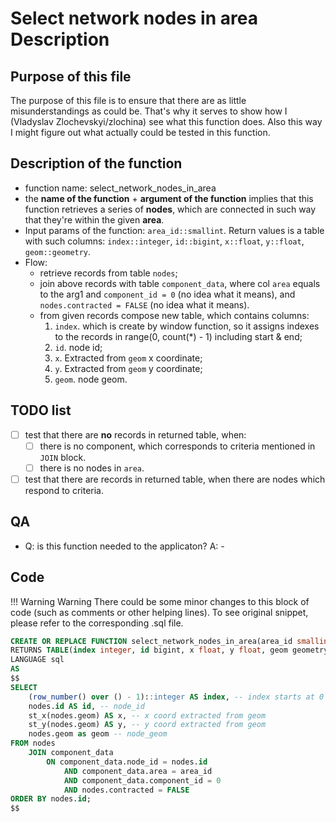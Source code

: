# Select network nodes in area Description
## Purpose of this file
The purpose of this file is to ensure that there are as little misunderstandings as could be. That's why it serves to show how I (Vladyslav Zlochevskyi/zlochina) see what this function does. Also this way I might figure out what actually could be tested in this function.

## Description of the function
- function name: select_network_nodes_in_area
- the __name of the function__ + __argument of the function__ implies that this function retrieves a series of __nodes__, which are connected in such way that they're within the given __area__.
- Input params of the function: `area_id::smallint`. Return values is a table with such columns: `index::integer`, `id::bigint`, `x::float`, `y::float`, `geom::geometry`.
- Flow:
    - retrieve records from table `nodes`;
    - join above records with table `component_data`, where col `area` equals to the arg1 and `component_id = 0` (no idea what it means), and `nodes.contracted = FALSE` (no idea what it means).
    - from given records compose new table, which contains columns:
        1) `index`. which is create by window function, so it assigns indexes to the records in range(0, count(*) - 1) including start & end;
        2) `id`. node id;
        3) `x`. Extracted from `geom` x coordinate;
        4) `y`. Extracted from `geom` y coordinate;
        5) `geom`. node geom.

## TODO list
- [ ] test that there are __no__ records in returned table, when:
    - [ ] there is no component, which corresponds to criteria mentioned in `JOIN` block.
    - [ ] there is no nodes in `area`.
- [ ] test that there are records in returned table, when there are nodes which respond to criteria.

## QA
- Q: is this function needed to the applicaton? A: -

## Code
!!! Warning Warning
    There could be some minor changes to this block of code (such as comments or other helping lines). To see original snippet, please refer to the corresponding .sql file.
```sql
CREATE OR REPLACE FUNCTION select_network_nodes_in_area(area_id smallint)
RETURNS TABLE(index integer, id bigint, x float, y float, geom geometry)
LANGUAGE sql
AS
$$
SELECT
    (row_number() over () - 1)::integer AS index, -- index starts at 0
	nodes.id AS id, -- node_id
	st_x(nodes.geom) AS x, -- x coord extracted from geom
	st_y(nodes.geom) AS y, -- y coord extracted from geom
	nodes.geom as geom -- node_geom
FROM nodes
	JOIN component_data
		ON component_data.node_id = nodes.id
		   	AND component_data.area = area_id
			AND component_data.component_id = 0
			AND nodes.contracted = FALSE
ORDER BY nodes.id;
$$
```
